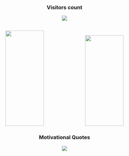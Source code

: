 <div align="center">
  <br>
  <h3 align="center">Visitors count</h3>
  <p align="center"><img align="center" src="https://count.getloli.com/get/@Winlogon-exe?theme=asoul" /></p>
  <br>
  <img width="49%" height="300px" src="https://github-readme-stats-git-masterorgs-github-readme-stats-team.vercel.app/api?username=Winlogon-exe&include_orgs=true&show_icons=true&count_private=true&hide_border=true&title_color=0080FF&icon_color=ffffff&text_color=c9d1d9&bg_color=0d1117" /> 
  <img width="49%" height="285px" src="https://github-readme-stats-one-bice.vercel.app/api/top-langs/?username=Winlogon-exe&role=OWNER,ORGANIZATION_MEMBER,COLLABORATOR&show_icons=true&count_private=true&hide_border=true&title_color=0080FF&icon_color=ffffff&text_color=c9d1d9&bg_color=0d1117" />
  <br>
  <h3 align="center">Motivational Quotes</h3>
  <img src="https://quotes-github-readme.vercel.app/api?type=horizontal&theme=dark" />
</div>
